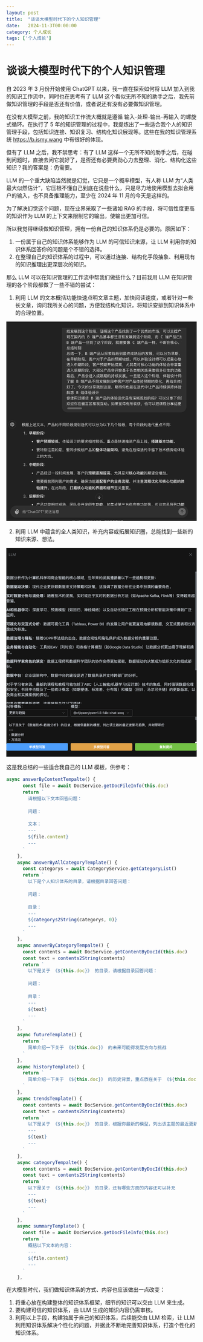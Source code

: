 ```yaml
---
layout: post
title:  "谈谈大模型时代下的个人知识管理"
date:   2024-11-3T00:00:00
category: 个人成长
tags: ['个人成长']
---
```


# 谈谈大模型时代下的个人知识管理

自 2023 年 3 月份开始使用 ChatGPT 以来，我一直在探索如何将 LLM 加入到我的知识工作流中，同时也在思考有了 LLM 这个看似无所不知的助手之后，我先前做知识管理的手段是否还有价值，或者说还有没有必要做知识管理。

在没有大模型之前，我的知识工作流大概就是遵循 输入-处理-输出-再输入 的螺旋式循环。在执行了 5 年的知识管理的过程中，我提炼出了一些适合我个人的知识管理手段，包括知识连接、知识复习、结构化知识展现等。这些在我的知识管理系统 https://b.ismy.wang 中有很好的体现。

但有了 LLM 之后，我不禁思考：有了 LLM 这样一个无所不知的助手之后，在碰到问题时，直接去问它就好了，是否还有必要费劲心力去整理、消化、结构化这些知识？我的答案是：仍需要。

LLM 的一个重大缺陷当然就是幻觉，它只是一个概率模型，有人称 LLM 为“人类最大似然估计”，它压根不懂自己到底在说些什么，只是尽力地使用模型去拟合用户的输入，也不具备推理能力，至少在 2024 年 11 月的今天是这样的。

为了解决幻觉这个问题，现在业界采取了一些诸如 RAG 的手段，将可信性度更高的知识作为 LLM 的上下文来限制它的输出，使输出更加可信。

所以我觉得继续做知识管理，拥有一份自己的知识体系仍是必要的。原因如下：

1. 一份属于自己的知识体系能够作为 LLM 的可信知识来源，让 LLM 利用你的知识体系回答你的问题是个不错的选择。
2. 在整理自己的知识体系的过程中，可以通过连接、结构化手段抽象、利用现有的知识推理出更深层次的知识。

那么 LLM 可以在知识管理的工作流中帮我们做些什么？目前我用 LLM 在知识管理的各个阶段都做了一些不错的尝试：

1. 利用 LLM 的文本概括功能快速点明文章主题，加快阅读速度，或者针对一些长文章，询问我所关心的问题，方便我结构化知识，将知识安排到知识体系中的合理位置。

![文本概括与提问](/assets/截屏2024-10-28%2022.35.01.png)

2. 利用 LLM 中蕴含的全人类知识，补充内容或拓展知识圈，总能找到一些新的知识来源、想法。

![补充内容拓展知识圈](/assets/截屏2024-10-28%2022.34.09.png)

这是我总结的一些适合我自己的 LLM 模板，供参考：

```js
async answerByContentTempalte() {
      const file = await DocService.getDocFileInfo(this.doc)
      return `
        请根据以下文本回答问题：

        问题：

        文本：
        ---
        ${file.content}
        ---
      `
    },
    async answerByAllCategoryTemplate() {
      const categorys = await CategoryService.getCategoryList()
      return `
        以下是个人知识体系的目录，请根据目录回答问题：

        问题：

        目录：
        ---
        ${categorys2String(categorys, 0)}
        ---
      `
    },
    async answerByCategoryTempalte() {
      const contents = await DocService.getContentByDocId(this.doc)
      const text = contents2String(contents)
      return `
        以下是关于 《${this.doc}》 的目录，请根据目录回答问题：

        问题：

        目录：
        ---
        ${text}
        ---
      `
    },
    async futureTemplate() {
      return `
        简单介绍一下关于 《${this.doc}》 的未来可能得发展方向与挑战
      `
    },
    async historyTemplate() {
      return `
        简单介绍一下关于 《${this.doc}》 的历史背景，重点放在关于 《${this.doc}》 的发展历程
      `
    },
    async trendsTemplate() {
      const contents = await DocService.getContentByDocId(this.doc)
      const text = contents2String(contents)
      return `
        以下是关于 《${this.doc}》 的目录，根据你最新的模型，列出该主题的最近更新与趋势，并附带年份
        ---
        ${text}
        ---
      `
    },
    async categoryTempalte() {
      const contents = await DocService.getContentByDocId(this.doc)
      const text = contents2String(contents)
      return `
        以下是关于 《${this.doc}》 的目录，还有哪些方面的内容还可以补充
        ---
        ${text}
        ---
      `
    },
    async summaryTemplate() {
      const file = await DocService.getDocFileInfo(this.doc)
      return `
        概括以下文本的内容：
        ---
        ${file.content}
        ---
      `
    },
```

在大模型时代，我们做知识体系的方式、内容也应该做出一点改变：

1. 将重心放在构建整体的知识体系框架，细节的知识可以交由 LLM 来生成。
2. 要构建可信的知识体系，由 LLM 生成的知识内容仍需审核。
3. 利用以上手段，构建独属于自己的知识体系，后续能交由 LLM 检索，让 LLM 利用知识体系解决个性化的问题，并据此不断地完善知识体系，打造个性化的知识体系。
